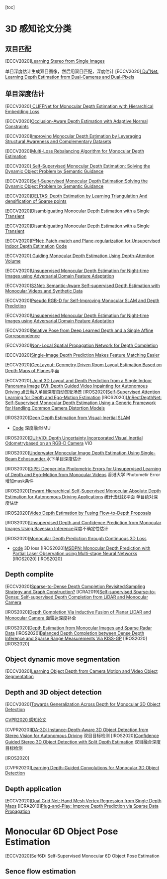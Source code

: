 [toc]

# 3D 感知论文分类
## 双目匹配
[ECCV2020][Learning Stereo from Single Images](https://www.ecva.net/papers/eccv_2020/papers_ECCV/papers/123460698.pdf)

单目深度估计生成双目图像，然后用双目匹配，深度估计
[ECCV2020][ Du²Net: Learning Depth Estimation from Dual-Cameras and Dual-Pixels](https://www.ecva.net/papers/eccv_2020/papers_ECCV/papers/123460562.pdf)


## 单目深度估计 
[ECCV2020][ CLIFFNet for Monocular Depth Estimation with Hierarchical Embedding Loss](https://www.ecva.net/papers/eccv_2020/papers_ECCV/papers/123500307.pdf)

[ECCV2020][Occlusion-Aware Depth Estimation with Adaptive Normal Constraints](https://www.ecva.net/papers/eccv_2020/papers_ECCV/papers/123540613.pdf)

[ECCV2020][Improving Monocular Depth Estimation by Leveraging Structural Awareness and Complementary Datasets](https://www.ecva.net/papers/eccv_2020/papers_ECCV/papers/123590086.pdf)

[ECCV2020][Multi-Loss Rebalancing Algorithm for Monocular Depth Estimation](https://www.ecva.net/papers/eccv_2020/papers_ECCV/papers/123620766.pdf)

[ECCV2020][ Self-Supervised Monocular Depth Estimation: Solving the Dynamic Object Problem by Semantic Guidance](https://www.ecva.net/papers/eccv_2020/papers_ECCV/papers/123650579.pdf)

[ECCV2020][Self-Supervised Monocular Depth Estimation:Solving the Dynamic Object Problem by Semantic Guidance](https://www.ecva.net/papers/eccv_2020/papers_ECCV/papers/123650579.pdf)

[ECCV2020][DELTAS: Depth Estimation by Learning Triangulation And densification of Sparse points](https://www.ecva.net/papers/eccv_2020/papers_ECCV/papers/123660103.pdf)

[ECCV2020][Disambiguating Monocular Depth Estimation with a Single Transient](https://www.ecva.net/papers/eccv_2020/papers_ECCV/papers/123660137.pdf)

[ECCV2020][Disambiguating Monocular Depth Estimation
with a Single Transient](https://www.ecva.net/papers/eccv_2020/papers_ECCV/papers/123660137.pdf)

[ECCV2020][P²Net: Patch-match and Plane-regularization for Unsupervised Indoor Depth Estimation](https://www.ecva.net/papers/eccv_2020/papers_ECCV/papers/123690205.pdf)
[Code](https://github.com/svip-lab/Indoor-SfMLearner)

[ECCV2020][ Guiding Monocular Depth Estimation Using Depth-Attention Volume](https://www.ecva.net/papers/eccv_2020/papers_ECCV/papers/123710579.pdf)

[ECCV2020][Unsupervised Monocular Depth Estimation for Night-time Images using Adversarial Domain Feature Adaptation](https://www.ecva.net/papers/eccv_2020/papers_ECCV/papers/123730443.pdf)

[ECCV2020][S3Net: Semantic-Aware Self-supervised Depth Estimation with Monocular Videos and Synthetic Data](https://www.ecva.net/papers/eccv_2020/papers_ECCV/papers/123750052.pdf)

[ECCV2020][Pseudo RGB-D for Self-Improving Monocular SLAM and Depth Prediction](https://www.ecva.net/papers/eccv_2020/papers_ECCV/papers/123560426.pdf)

[ECCV2020][Unsupervised Monocular Depth Estimation for Night-time Images using Adversarial Domain Feature Adaptation](https://www.ecva.net/papers/eccv_2020/papers_ECCV/papers/123730443.pdf)

[ECCV2020][Relative Pose from Deep Learned Depth and a Single Affine Correspondence](https://www.ecva.net/papers/eccv_2020/papers_ECCV/papers/123570613.pdf)

[ECCV2020][Non-Local Spatial Propagation Network for Depth Completion](https://www.ecva.net/papers/eccv_2020/papers_ECCV/papers/123580120.pdf)

[ECCV2020][Single-Image Depth Prediction Makes Feature Matching Easier](https://www.ecva.net/papers/eccv_2020/papers_ECCV/papers/123610460.pdf)

[ECCV2020][GeoLayout: Geometry Driven Room Layout Estimation Based on Depth Maps of Planes](https://www.ecva.net/papers/eccv_2020/papers_ECCV/html/2606_ECCV_2020_paper.php)平面

[ECCV2020][ Joint 3D Layout and Depth Prediction from a Single Indoor Panorama Image](https://www.ecva.net/papers/eccv_2020/papers_ECCV/papers/123610647.pdf)
[DVI: Depth Guided Video Inpainting for Autonomous Driving ](https://www.ecva.net/papers/eccv_2020/papers_ECCV/papers/123660001.pdf)
点云融入单目深度自动驾驶场景
[IROS2020][Self-Supervised Attention Learning for Depth and Ego-Motion Estimation](https://ras.papercept.net/proceedings/IROS20/0078.pdf)
[IROS2020][UnRectDepthNet: Self-Supervised Monocular Depth Estimation Using a Generic Framework for Handling Common Camera Distortion Models](https://ras.papercept.net/proceedings/IROS20/0504.pdf)

[IROS2020][Deep Depth Estimation from Visual-Inertial SLAM](https://ras.papercept.net/proceedings/IROS20/0714.pdf)
- [Code](https://github.com/MARSLab-UMN/vi_depth_completion) 深度融合IMU

[IROS2020][DUI-VIO: Depth Uncertainty Incorporated Visual Inertial Odometrybased on an RGB-D Camera](https://ras.papercept.net/proceedings/IROS20/0784.pdf) VIO 

[IROS2020][Underwater Monocular Image Depth Estimation Using Single-Beam Echosounder
](https://ras.papercept.net/proceedings/IROS20/0791.pdf) 水下单目深度估计 

[IROS2020][DiPE: Deeper into Photometric Errors for Unsupervised Learning of Depth and Ego-Motion from Monocular Videos](https://ras.papercept.net/proceedings/IROS20/0845.pdf) 香港大学 Photometir Error 增加mask条件

[IROS2020][Toward Hierarchical Self-Supervised Monocular Absolute Depth Estimation for Autonomous Driving Applications](https://ras.papercept.net/proceedings/IROS20/0898.pdf) 统计法线找平面 单目绝对深度估计

[IROS2020][Video Depth Estimation by Fusing Flow-to-Depth Proposals](https://ras.papercept.net/proceedings/IROS20/1028.pdf)

[IROS2020][Unsupervised Depth and Confidence Prediction from Monocular Images Using Bayesian Inference](https://ras.papercept.net/proceedings/IROS20/1057.pdf)深度不确定性估计

[IROS2020][Monocular Depth Prediction through Continuous 3D Loss](https://ras.papercept.net/proceedings/IROS20/1328.pdf)
- [code](https://youtu.be/5HL8BjSAY4Y) 3D loss
[IROS2020][MSDPN: Monocular Depth Prediction with Partial Laser Observation using Multi-stage Neural Networks](https://ras.papercept.net/proceedings/IROS20/1752.pdf)
[IROS2020][]()
[IROS2020][]()

## Depth complite
[ECCV2020][Sparse-to-Dense Depth Completion Revisited:Sampling Strategy and Graph Construction?](https://www.ecva.net/papers/eccv_2020/papers_ECCV/papers/123660681.pdf)
[ICRA2019][Self-supervised Sparse-to-Dense: Self-supervised Depth Completion from LiDAR and Monocular Camera](https://github.com/fangchangma/self-supervised-depth-completion)

[IROS2020][Depth Completion Via Inductive Fusion of Planar LIDAR and Monocular Camera ](https://ras.papercept.net/proceedings/IROS20/1560.pdf)面雷达深度补全

[IROS2020][Depth Estimation from Monocular Images and Sparse Radar Data](https://ras.papercept.net/proceedings/IROS20/1623.pdf)
[IROS2020][Balanced Depth Completion between Dense Depth Inference and Sparse Range Measurements Via KISS-GP](https://ras.papercept.net/proceedings/IROS20/2118.pdf)
[IROS2020][]()
[IROS2020][]()

## Object dynamic move segmentation 
[ECCV2020][Learning Object Depth from Camera Motion and Video Object Segmentation](https://www.ecva.net/papers/eccv_2020/papers_ECCV/papers/123520290.pdf)

## Depth and 3D object detection 
[ECCV2020][Towards Generalization Across Depth for Monocular 3D Object Detection ](https://www.ecva.net/papers/eccv_2020/papers_ECCV/papers/123670766.pdf)

[CVPR2020 感知论文](https://zhuanlan.zhihu.com/p/151596272)

[CVPR2020][IDA-3D: Instance-Depth-Aware 3D Object Detection from Stereo Vision for
Autonomous Driving](https://openaccess.thecvf.com/content_CVPR_2020/papers/Peng_IDA-3D_Instance-Depth-Aware_3D_Object_Detection_From_Stereo_Vision_for_Autonomous_CVPR_2020_paper.pdf) 双目目标检测
[IROS2020][Confidence Guided Stereo 3D Object Detection with Split Depth Estimation](https://ras.papercept.net/proceedings/IROS20/0123.pdf) 双目融合深度目标检测

[IROS2020][]()

[CVPR2020][Learning Depth-Guided Convolutions for Monocular 3D Object Detection](https://openaccess.thecvf.com/content_CVPR_2020/papers/Ding_Learning_Depth-Guided_Convolutions_for_Monocular_3D_Object_Detection_CVPR_2020_paper.pdf)
## Depth application  
[ECCV2020][Dual Grid Net: Hand Mesh Vertex Regression from Single Depth Maps](https://www.ecva.net/papers/eccv_2020/papers_ECCV/papers/123750443.pdf)
[ICRA2019][Plug-and-Play: Improve Depth Prediction via Sparse Data Propagation](https://arxiv.org/pdf/1812.08350.pdf)
#  Monocular 6D Object Pose Estimation
[ECCV2020]Self6D: Self-Supervised Monocular 6D Object Pose Estimation

## Sence flow estimation 
